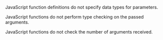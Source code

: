 

JavaScript function definitions do not specify data types for parameters.

JavaScript functions do not perform type checking on the passed arguments.

JavaScript functions do not check the number of arguments received.
